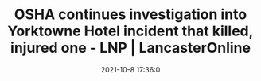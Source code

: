 ---
"title": "OSHA continues investigation into Yorktowne Hotel incident that killed, injured one - LNP | LancasterOnline"
"date": "2021-10-8 17:36:0"
"feed_name": "GOOGLENEWSCONSTRUCTION"
"feed_website": "https://news.google.com/search?q=construction%2Bincident&hl=en-US&gl=US&ceid=US:en"
"feed_rss": "https://news.google.com/rss/search?q=construction%2Bincident&hl=en-US&gl=US&ceid=US:en"
"link": "https://lancasteronline.com/news/regional/osha-continues-investigation-into-yorktowne-hotel-incident-that-killed-injured-one/article_49d30faa-285e-11ec-88ec-27e1920301b4.html"
"source": "{'href': 'https://lancasteronline.com', 'title': 'LNP | LancasterOnline'}"
"file": "_posts/2021-1-1-f7fc0b355a66568cd94dab5e274e118c2ab5c048.md"
"accident": "1"
"drilling": "1"
"dead": "1"
"injured": "0"
"arrested": "0"
"place": "yorktowne"
"where": "unknown site"
"causes": "unknown"
"place_uri": "http://en.wikipedia.org/wiki/Yorktown%2C_New_York"
---